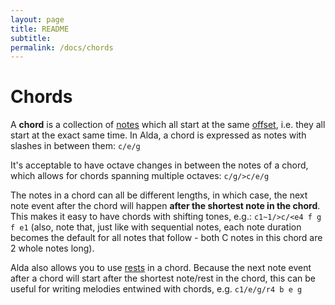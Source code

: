 ```yaml
---
layout: page
title: README
subtitle: 
permalink: /docs/chords
---
```


# Chords

A **chord** is a collection of [notes](notes.md) which all start at the same [offset](offset.md), i.e. they all start at the exact same time. In Alda, a chord is expressed as notes with slashes in between them: `c/e/g`

It's acceptable to have octave changes in between the notes of a chord, which allows for chords spanning multiple octaves: `c/g/>c/e/g`

The notes in a chord can all be different lengths, in which case, the next note event after the chord will happen **after the shortest note in the chord**. This makes it easy to have chords with shifting tones, e.g.: `c1~1/>c/<e4 f g f e1` (also, note that, just like with sequential notes, each note duration becomes the default for all notes that follow - both C notes in this chord are 2 whole notes long).

Alda also allows you to use [rests](rests.md) in a chord. Because the next note event after a chord will start after the shortest note/rest in the chord, this can be useful for writing melodies entwined with chords, e.g. `c1/e/g/r4 b e g`
